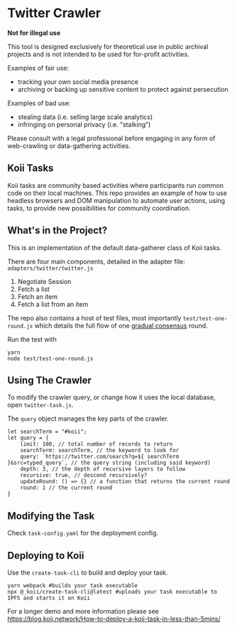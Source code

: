 # Twitter Crawler

**Not for illegal use**

This tool is designed exclusively for theoretical use in public archival projects and is not intended to be used for for-profit activities.

Examples of fair use:
 - tracking your own social media presence
 - archiving or backing up sensitive content to protect against persecution

Examples of bad use:
 - stealing data (i.e. selling large scale analytics)
 - infringing on personal privacy (i.e. "stalking")

Please consult with a legal professional before engaging in any form of web-crawling or data-gathering activities.

## Koii Tasks

Koii tasks are community based activities where participants run common code on their local machines. This repo provides an example of how to use headless browsers and DOM manipulation to automate user actions, using tasks, to provide new possibilities for community coordination.

## What's in the Project?
This is an implementation of the default data-gatherer class of Koii tasks.

There are four main components, detailed in the adapter file: `adapters/twitter/twitter.js`
1. Negotiate Session
2. Fetch a list
3. Fetch an item
4. Fetch a list from an item

The repo also contains a host of test files, most importantly `test/test-one-round.js` which details the full flow of one [gradual consensus](https://docs.koii.network/develop/koii-task-101/what-are-tasks/gradual-consensus) round. 

Run the test with 
```
yarn
node test/test-one-round.js
```

## Using The Crawler
To modify the crawler query, or change how it uses the local database, open `twitter-task.js`.

The `query` object manages the key parts of the crawler.
```
let searchTerm = "#koii";
let query = {
    limit: 100, // total number of records to return
    searchTerm: searchTerm, // the keyword to look for
    query: `https://twitter.com/search?q=${ searchTerm }&src=typed_query`, // the query string (including said keyword)
    depth: 3, // the depth of recursive layers to follow 
    recursive: true, // descend recursively?
    updateRound: () => {} // a function that returns the current round
    round: 1 // the current round
}
```

## Modifying the Task
Check `task-config.yaml` for the deployment config. 

## Deploying to Koii
Use the `create-task-cli` to build and deploy your task. 

```
yarn webpack #builds your task executable
npx @_koii/create-task-cli@latest #uploads your task executable to IPFS and starts it on Koii
```

For a longer demo and more information please see https://blog.koii.network/How-to-deploy-a-koii-task-in-less-than-5mins/
